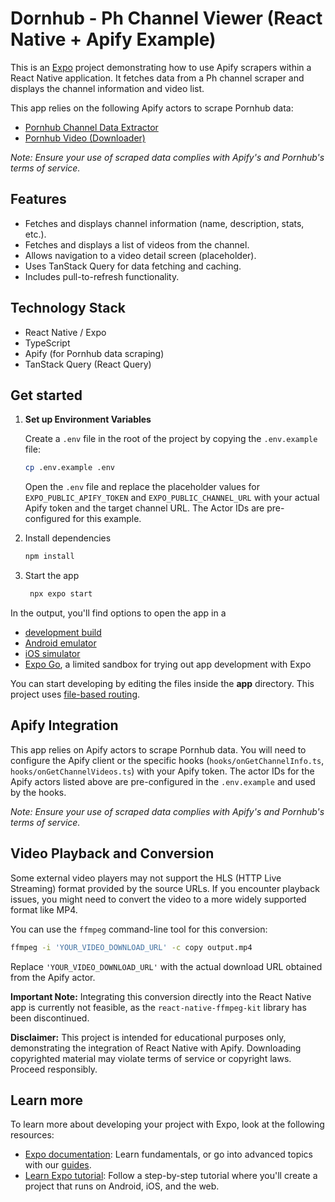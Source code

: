 # Dornhub - Ph Channel Viewer (React Native + Apify Example)

This is an [Expo](https://expo.dev) project demonstrating how to use Apify scrapers within a React Native application. It fetches data from a Ph channel scraper and displays the channel information and video list.

This app relies on the following Apify actors to scrape Pornhub data:

- [Pornhub Channel Data Extractor](https://apify.com/pintxuki/pornhub-channel-extractor)
- [Pornhub Video (Downloader)](https://apify.com/pintxuki/pornhub-video-extractor)

_Note: Ensure your use of scraped data complies with Apify's and Pornhub's terms of service._

## Features

- Fetches and displays channel information (name, description, stats, etc.).
- Fetches and displays a list of videos from the channel.
- Allows navigation to a video detail screen (placeholder).
- Uses TanStack Query for data fetching and caching.
- Includes pull-to-refresh functionality.

## Technology Stack

- React Native / Expo
- TypeScript
- Apify (for Pornhub data scraping)
- TanStack Query (React Query)

## Get started

1. **Set up Environment Variables**

   Create a `.env` file in the root of the project by copying the `.env.example` file:

   ```bash
   cp .env.example .env
   ```

   Open the `.env` file and replace the placeholder values for `EXPO_PUBLIC_APIFY_TOKEN` and `EXPO_PUBLIC_CHANNEL_URL` with your actual Apify token and the target channel URL. The Actor IDs are pre-configured for this example.

2. Install dependencies

   ```bash
   npm install
   ```

3. Start the app

   ```bash
    npx expo start
   ```

In the output, you'll find options to open the app in a

- [development build](https://docs.expo.dev/develop/development-builds/introduction/)
- [Android emulator](https://docs.expo.dev/workflow/android-studio-emulator/)
- [iOS simulator](https://docs.expo.dev/workflow/ios-simulator/)
- [Expo Go](https://expo.dev/go), a limited sandbox for trying out app development with Expo

You can start developing by editing the files inside the **app** directory. This project uses [file-based routing](https://docs.expo.dev/router/introduction).

## Apify Integration

This app relies on Apify actors to scrape Pornhub data. You will need to configure the Apify client or the specific hooks (`hooks/onGetChannelInfo.ts`, `hooks/onGetChannelVideos.ts`) with your Apify token. The actor IDs for the Apify actors listed above are pre-configured in the `.env.example` and used by the hooks.

_Note: Ensure your use of scraped data complies with Apify's and Pornhub's terms of service._

## Video Playback and Conversion

Some external video players may not support the HLS (HTTP Live Streaming) format provided by the source URLs. If you encounter playback issues, you might need to convert the video to a more widely supported format like MP4.

You can use the `ffmpeg` command-line tool for this conversion:

```bash
ffmpeg -i 'YOUR_VIDEO_DOWNLOAD_URL' -c copy output.mp4
```

Replace `'YOUR_VIDEO_DOWNLOAD_URL'` with the actual download URL obtained from the Apify actor.

**Important Note:** Integrating this conversion directly into the React Native app is currently not feasible, as the `react-native-ffmpeg-kit` library has been discontinued.

**Disclaimer:** This project is intended for educational purposes only, demonstrating the integration of React Native with Apify. Downloading copyrighted material may violate terms of service or copyright laws. Proceed responsibly.

## Learn more

To learn more about developing your project with Expo, look at the following resources:

- [Expo documentation](https://docs.expo.dev/): Learn fundamentals, or go into advanced topics with our [guides](https://docs.expo.dev/guides).
- [Learn Expo tutorial](https://docs.expo.dev/tutorial/introduction/): Follow a step-by-step tutorial where you'll create a project that runs on Android, iOS, and the web.
